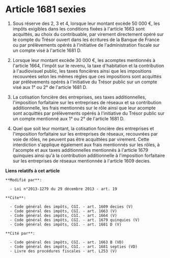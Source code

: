 # Article 1681 sexies

1. Sous réserve des 2, 3 et 4, lorsque leur montant excède 50 000 €, les impôts exigibles dans les conditions fixées à
l'article 1663 sont acquittés, au choix du contribuable, par virement directement opéré sur le compte du Trésor ouvert dans
les écritures de la Banque de France ou par prélèvements opérés à l'initiative de l'administration fiscale sur un compte visé
à l'article 1681 D. 

2. Lorsque leur montant excède 30 000 €, les acomptes mentionnés à l'article 1664, l'impôt sur le revenu, la taxe
d'habitation et la contribution à l'audiovisuel public, les taxes foncières ainsi que les impositions recouvrées selon les
mêmes règles que ces impositions sont acquittés par prélèvements opérés à l'initiative du Trésor public sur un compte visé
aux 1° ou 2° de l'article 1681 D. 

3. La cotisation foncière des entreprises, ses taxes additionnelles, l'imposition forfaitaire sur les entreprises de réseaux
et sa contribution additionnelle, les frais mentionnés sur le rôle ainsi que leur acompte sont acquittés par prélèvements
opérés à l'initiative du Trésor public sur un compte mentionné aux 1° ou 2° de l'article 1681 D. 

4. Quel que soit leur montant, la cotisation foncière des entreprises et l'imposition forfaitaire sur les entreprises de
réseaux, recouvrées par voie de rôles, ne peuvent pas être acquittées par virement. Cette interdiction s'applique également
aux frais mentionnés sur les rôles, à l'acompte et aux taxes additionnelles mentionnés à l'article 1679 quinquies ainsi qu'à
la contribution additionnelle à l'imposition forfaitaire sur les entreprises de réseaux mentionnée à l'article 1609 decies.

**Liens relatifs à cet article**

	**Modifié par**:

	  - Loi n°2013-1279 du 29 décembre 2013 - art. 19

	**Cite**:

	  - Code général des impôts, CGI. - art. 1609 decies (V)
	  - Code général des impôts, CGI. - art. 1663 (V)
	  - Code général des impôts, CGI. - art. 1664 (V)
	  - Code général des impôts, CGI. - art. 1679 quinquies (V)
	  - Code général des impôts, CGI. - art. 1681 D (V)

	**Cité par**:

	  - Code général des impôts, CGI. - art. 1663 B (VD)
	  - Code général des impôts, CGI. - art. 1681 septies (VD)
	  - Livre des procédures fiscales - art. L253 (V)
